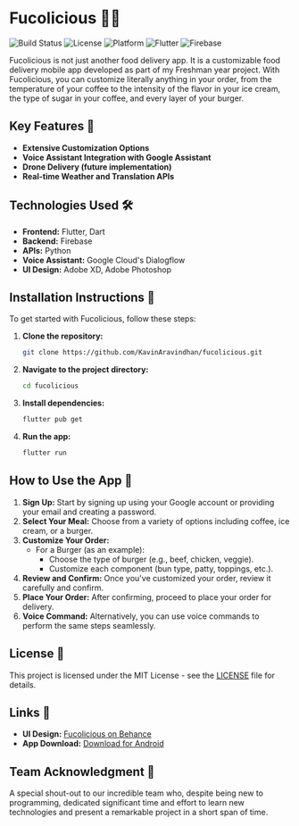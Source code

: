# Fucolicious 🍔🚁

![Build Status](https://img.shields.io/badge/build-stable-brightgreen)
![License](https://img.shields.io/badge/license-MIT-blue)
![Platform](https://img.shields.io/badge/platform-Android-yellow)
![Flutter](https://img.shields.io/badge/Flutter-Framework-blue?logo=flutter)
![Firebase](https://img.shields.io/badge/Firebase-Database-orange?logo=firebase)

Fucolicious is not just another food delivery app. It is a customizable food delivery mobile app developed as part of my Freshman year project. With Fucolicious, you can customize literally anything in your order, from the temperature of your coffee to the intensity of the flavor in your ice cream, the type of sugar in your coffee, and every layer of your burger.

## Key Features 🌟
- **Extensive Customization Options**
- **Voice Assistant Integration with Google Assistant**
- **Drone Delivery (future implementation)**
- **Real-time Weather and Translation APIs**

## Technologies Used 🛠️
- **Frontend:** Flutter, Dart
- **Backend:** Firebase
- **APIs:** Python
- **Voice Assistant:** Google Cloud's Dialogflow
- **UI Design:** Adobe XD, Adobe Photoshop

## Installation Instructions 🚀

To get started with Fucolicious, follow these steps:

1. **Clone the repository:**
   ```sh
   git clone https://github.com/KavinAravindhan/fucolicious.git
   ```
2. **Navigate to the project directory:**
   ```sh
   cd fucolicious
   ```
3. **Install dependencies:**
   ```sh
   flutter pub get
   ```
4. **Run the app:**
   ```sh
   flutter run
   ```

## How to Use the App 📝
1. **Sign Up:** Start by signing up using your Google account or providing your email and creating a password.
2. **Select Your Meal:** Choose from a variety of options including coffee, ice cream, or a burger.
3. **Customize Your Order:**
   - For a Burger (as an example):
     - Choose the type of burger (e.g., beef, chicken, veggie).
     - Customize each component (bun type, patty, toppings, etc.).
4. **Review and Confirm:** Once you've customized your order, review it carefully and confirm.
5. **Place Your Order:** After confirming, proceed to place your order for delivery.
6. **Voice Command:** Alternatively, you can use voice commands to perform the same steps seamlessly.

## License 📄

This project is licensed under the MIT License - see the [LICENSE](LICENSE) file for details.

## Links 🔗

- **UI Design:** [Fucolicious on Behance](https://www.behance.net/gallery/124792429/Fucolicious-Food-Delivery-App)
- **App Download:** [Download for Android](https://drive.google.com/file/d/1fozH4RA2frpc9tTBC9-SjB0_TCEEfoiN/view?usp=sharing)

## Team Acknowledgment 🙌

A special shout-out to our incredible team who, despite being new to programming, dedicated significant time and effort to learn new technologies and present a remarkable project in a short span of time.
